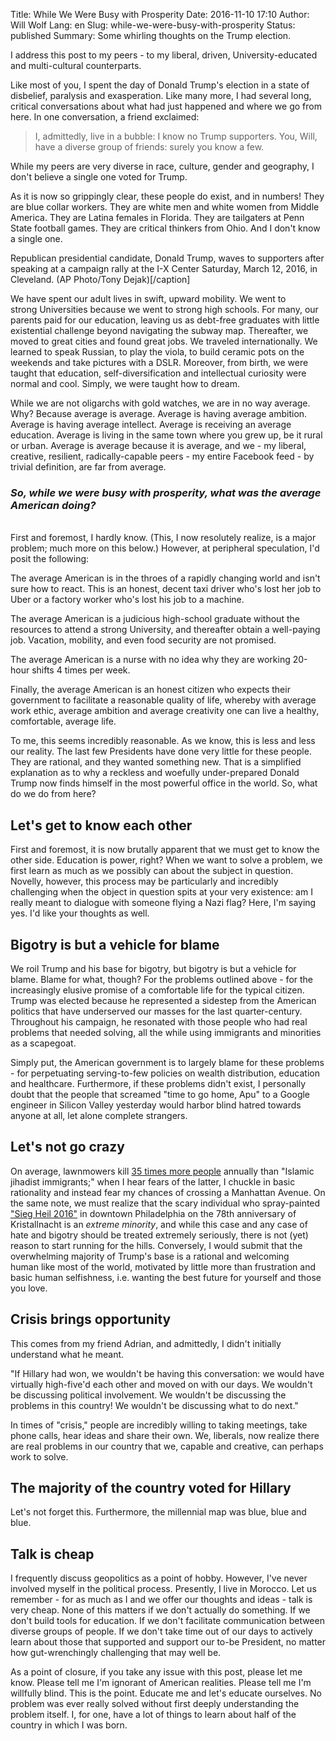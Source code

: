 Title: While We Were Busy with Prosperity
Date: 2016-11-10 17:10
Author: Will Wolf
Lang: en
Slug: while-we-were-busy-with-prosperity
Status: published
Summary: Some whirling thoughts on the Trump election.

I address this post to my peers - to my liberal, driven, University-educated and multi-cultural counterparts.

Like most of you, I spent the day of Donald Trump's election in a state of disbelief, paralysis and exasperation. Like many more, I had several long, critical conversations about what had just happened and where we go from here. In one conversation, a friend exclaimed:

> I, admittedly, live in a bubble: I know no Trump supporters. You, Will, have a diverse group of friends: surely you know a few.

While my peers are very diverse in race, culture, gender and geography, I don't believe a single one voted for Trump.

As it is now so grippingly clear, these people do exist, and in numbers! They are blue collar workers. They are white men and white women from Middle America. They are Latina females in Florida. They are tailgaters at Penn State football games. They are critical thinkers from Ohio. And I don't know a single one.

Republican presidential candidate, Donald Trump, waves to supporters after speaking at a campaign rally at the I-X Center Saturday, March 12, 2016, in Cleveland. (AP Photo/Tony Dejak)[/caption]

We have spent our adult lives in swift, upward mobility. We went to strong Universities because we went to strong high schools. For many, our parents paid for our education, leaving us as debt-free graduates with little existential challenge beyond navigating the subway map. Thereafter, we moved to great cities and found great jobs. We traveled internationally. We learned to speak Russian, to play the viola, to build ceramic pots on the weekends and take pictures with a DSLR. Moreover, from birth, we were taught that education, self-diversification and intellectual curiosity were normal and cool. Simply, we were taught how to dream.

While we are not oligarchs with gold watches, we are in no way average. Why? Because average is average. Average is having average ambition. Average is having average intellect. Average is receiving an average education. Average is living in the same town where you grew up, be it rural or urban. Average is average because it is average, and we - my liberal, creative, resilient, radically-capable peers - my entire Facebook feed - by trivial definition, are far from average.

### *So, while we were busy with prosperity, what was the average American doing?*
<br>
First and foremost, I hardly know. (This, I now resolutely realize, is a major problem; much more on this below.) However, at peripheral speculation, I'd posit the following:

The average American is in the throes of a rapidly changing world and isn't sure how to react. This is an honest, decent taxi driver who's lost her job to Uber or a factory worker who's lost his job to a machine.

The average American is a judicious high-school graduate without the resources to attend a strong University, and thereafter obtain a well-paying job. Vacation, mobility, and even food security are not promised.

The average American is a nurse with no idea why they are working 20-hour shifts 4 times per week.

Finally, the average American is an honest citizen who expects their government to facilitate a reasonable quality of life, whereby with average work ethic, average ambition and average creativity one can live a healthy, comfortable, average life.

To me, this seems incredibly reasonable. As we know, this is less and less our reality. The last few Presidents have done very little for these people. They are rational, and they wanted something new. That is a simplified explanation as to why a reckless and woefully under-prepared Donald Trump now finds himself in the most powerful office in the world. So, what do we do from here?

## Let's get to know each other

First and foremost, it is now brutally apparent that we must get to know the other side. Education is power, right? When we want to solve a problem, we first learn as much as we possibly can about the subject in question. Novelly, however, this process may be particularly and incredibly challenging when the object in question spits at your very existence: am I really meant to dialogue with someone flying a Nazi flag? Here, I'm saying yes. I'd like your thoughts as well.

## Bigotry is but a vehicle for blame

We roil Trump and his base for bigotry, but bigotry is but a vehicle for blame. Blame for what, though? For the problems outlined above - for the increasingly elusive promise of a comfortable life for the typical citizen. Trump was elected because he represented a sidestep from the American politics that have underserved our masses for the last quarter-century. Throughout his campaign, he resonated with those people who had real problems that needed solving, all the while using immigrants and minorities as a scapegoat.

Simply put, the American government is to largely blame for these problems - for perpetuating serving-to-few policies on wealth distribution, education and healthcare. Furthermore, if these problems didn't exist, I personally doubt that the people that screamed "time to go home, Apu" to a Google engineer in Silicon Valley yesterday would harbor blind hatred towards anyone at all, let alone complete strangers.  

## Let's not go crazy

On average, lawnmowers kill [35 times more people](https://s22.postimg.org/xinxs3q01/Screen_Shot_2016_11_10_at_4_25_16_PM.png) annually than "Islamic jihadist immigrants;" when I hear fears of the latter, I chuckle in basic rationality and instead fear my chances of crossing a Manhattan Avenue. On the same note, we must realize that the scary individual who spray-painted ["Sieg Heil 2016"](http://www.philly.com/philly/blogs/clout/400560361.html) in downtown Philadelphia on the 78th anniversary of Kristallnacht is an *extreme minority*, and while this case and any case of hate and bigotry should be treated extremely seriously, there is not (yet) reason to start running for the hills. Conversely, I would submit that the overwhelming majority of Trump's base is a rational and welcoming human like most of the world, motivated by little more than frustration and basic human selfishness, i.e. wanting the best future for yourself and those you love.

## Crisis brings opportunity

This comes from my friend Adrian, and admittedly, I didn't initially understand what he meant.

"If Hillary had won, we wouldn't be having this conversation: we would have virtually high-five'd each other and moved on with our days. We wouldn't be discussing political involvement. We wouldn't be discussing the problems in this country! We wouldn't be discussing what to do next."

In times of "crisis," people are incredibly willing to taking meetings, take phone calls, hear ideas and share their own. We, liberals, now realize there are real problems in our country that we, capable and creative, can perhaps work to solve.

## The majority of the country voted for Hillary

Let's not forget this. Furthermore, the millennial map was blue, blue and blue.

## Talk is cheap

I frequently discuss geopolitics as a point of hobby. However, I've never involved myself in the political process. Presently, I live in Morocco. Let us remember - for as much as I and we offer our thoughts and ideas - talk is very cheap. None of this matters if we don't actually do something. If we don't build tools for education. If we don't facilitate communication between diverse groups of people. If we don't take time out of our days to actively learn about those that supported and support our to-be President, no matter how gut-wrenchingly challenging that may well be.

As a point of closure, if you take any issue with this post, please let me know. Please tell me I'm ignorant of American realities. Please tell me I'm willfully blind. This is the point. Educate me and let's educate ourselves. No problem was ever really solved without first deeply understanding the problem itself. I, for one, have a lot of things to learn about half of the country in which I was born.
